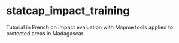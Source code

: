 # statcap_impact_training
Tutorial in French on impact evaluation with Mapme tools applied to protected areas in Madagascar. 
